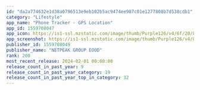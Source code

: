 ```yaml
---
id: "da2a774632e1d38a0796513e9eb102b5ac9474ee987c01e1277808b7d538cdb1"
category: "Lifestyle"
app_name: "Phone Tracker - GPS Location"
app_id: 1559708047
app_icon: https://is1-ssl.mzstatic.com/image/thumb/Purple126/v4/6f/20/80/6f208043-a2c7-a551-865f-2fa43f840222/AppIcon-0-0-1x_U007ephone-0-0-0-85-220.png/1024x1024bb.png
app_screenshot: https://is1-ssl.mzstatic.com/image/thumb/Purple126/v4/89/09/a7/8909a7a8-e5f2-4c6e-0870-af5c771b77a4/c01215a1-3050-416f-a232-466f0fff8166_1.jpg/1242x2688bb.png
publisher_id: 1559708049
publisher_name: "NETPEAK GROUP EOOD"
rank: 200
most_recent_release: 2024-02-01 00:00:00
release_count_in_past_year: 9
release_count_in_past_year_category: 19
release_count_in_past_year_top_in_category: 32
---
```

